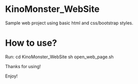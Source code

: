 # KinoMonster_WebSite

Sample web project using basic html and css/bootstrap styles.

# How to use?

Run:
	cd KinoMonster_WebSite
	sh open_web_page.sh

Thanks for using!

Enjoy!
